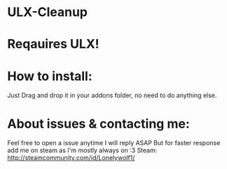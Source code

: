 # ULX-Cleanup

# Reqauires ULX!

# How to install:
Just Drag and drop it in your addons folder, no need to do anything else.

# About issues & contacting me:
Feel free to open a issue anytime I will reply ASAP But for faster response add me on steam as I'm mostly always on :3
Steam: http://steamcommunity.com/id/Lonelywolf1/
